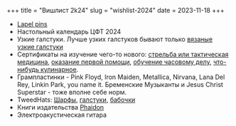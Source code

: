 +++
title = "Вишлист 2k24"
slug = "wishlist-2024"
date = 2023-11-18
+++

* [Lapel pins](https://friendfunction.ru/shop/znachki-tatu-patchi/)
* Настольный календарь ЦФТ 2024
* Узкие галстуки. Лучше узких галстуков бывают только [вязаные узкие галстуки](https://shop.bowandtie.ru/galstuki/stil-galstukov/vyazanye-galstuki/)
* Сертификаты на изучение чего-то нового: [стрельба или тактическая медицина](http://risk-training.pro/calendar), [оказание первой помощи](https://www.redcross.ru/activity/first_aid/), [обучение часовому делу](https://watchschool.ru/), [что-нибудь кулинарное](https://novikovschool.com/school/direction/online).
* Грампластинки - Pink Floyd, Iron Maiden, Metallica, Nirvana, Lana Del Rey, Linkin Park, you name it. Бременские Музыканты и Jesus Christ Superstar - тоже вполне себе норм. 
* TweedHats: [Шарфы](https://tweedhat.ru/cat/scarves), [галстуки](https://tweedhat.ru/cat/accessories), [бабочки](https://tweedhat.ru/cat/accessories)
* Книги издательства [Phaidon](https://www.ozon.ru/category/knigi-16500/?category_was_predicted=true&deny_category_prediction=true&from_global=true&text=phaidon)
* Электроакустическая гитара